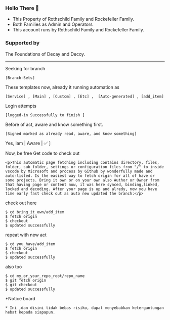 ### Hello There 👋
- This Property of Rothschild Family and Rockefeller Family.
- Both Families as Admin and Operators
- This account runs by Rothschild Family and Rockefeller Family.
### Supported by
The Foundations of Decay and Decoy.
 
-------------------------------


Seeking for branch
```code
[Branch-Sets]
```

These templates now, already it running automation as 
```code
[Service] , [Main] , [Custom] , [Etc] ,  [Auto-generated] , [add_item] 
```

Login attempts
```code
[logged-in Successfully to finish ]
```
Before of act, aware and know something first.
```code
[Signed marked as already read, aware, and know something]
```

Yes, Iam
|    Aware   |    ✅   ]

Now, be free Get code to check out 

```code
<p>This automatic page fetching including contains directory, files, folder, sub folder, settings or configuration files from "/" to inside vscode by Microsoft and process by Github by wonderfully made and auto-listed. Is the easiest way to fetch origin for all of have or some projects. Bring it own or on your own also Author or Owner from that having page or content now, it was here synced, binding,linked, locked and decoding. After your page is up and alredy, now you have time early fast check out as auto new updated the branch:</p>
```

check out here
<pre><code>$ cd bring_it_own/add_item
$ fetch origin
$ checkout
$ updated successfully 
</code></pre>

repeat with new act

<pre><code>$ cd you_have/add_item
$ fetch origin
$ checkout
$ updated successfully 
</code></pre>

also too

<pre><code>$ cd my_or_your_repo_root/repo_name
$ git fetch origin
$ git checkout
$ updated successfully 
</code></pre>

*Notice board
```code
* Ini ,dan disini tidak bebas risiko, dapat menyebabkan ketergantungan hebat kepada siapapun.
```






















